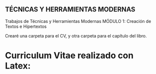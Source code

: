 ## TÉCNICAS Y HERRAMIENTAS MODERNAS
Trabajos de Técnicas y Herramientas Modernas
MÓDULO 1: Creación de Textos e Hipertextos

Crearé una carpeta para el CV,
y otra carpeta para el capítulo del libro.

# Curriculum Vitae realizado con Latex:
